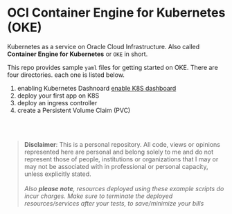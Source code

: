 # OCI Container Engine for Kubernetes (OKE)
Kubernetes as a service on Oracle Cloud Infrastructure. Also called **Container Engine for Kubernetes** or `OKE` in short.

This repo provides sample `yaml` files for getting started on OKE. There are four directories. each one is listed below.

1. enabling Kubernetes Dashnoard [enable K8S dashboard](./dashboard/readme-dashboard.md)
2. deploy your first app on K8S
3. deploy an ingress controller 
4. create a Persistent Volume Claim (PVC)


<br><br>
>**Disclaimer**: This is a personal repository. All code, views or opinions represented here are personal and belong solely to me and do not represent those of people, institutions or organizations that I may or may not be associated with in professional or personal capacity, unless explicitly stated.<br>
<br>*Also **please note**, resources deployed using these example scripts do incur charges. Make sure to terminate the deployed resources/services after your tests, to save/minimize your bills*
